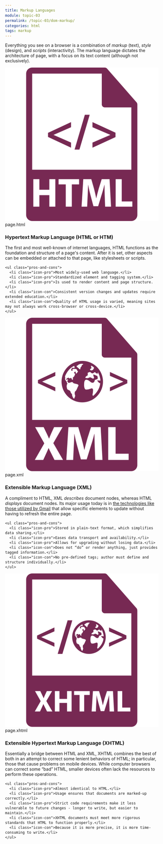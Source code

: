 ```yaml
---
title: Markup Languages
module: topic-03
permalink: /topic-03/dom-markup/
categories: html
tags: markup
---
```


<div class="divider-heading"></div>

Everything you see on a browser is a combination of _markup_ (text), _style_ (design), and _scripts_ (interactivity). The markup language dictates the architecture of page, with a focus on its text content (although not exclusively).


<div class="divider-pg"></div>


<div class="row img-text-columns">
  <div class="col-lg-2">
    <img src="../../topic-01/img/web-pages-html.svg" title="HTML" alt="html icon" />
    <span>page.html</span>
  </div>
  <div class="col-lg-10">
    <h3>Hypertext Markup Language (<b>HTML</b> or <b>HTM</b>)</h3>
    <p>The first and most well-known of internet languages, HTML functions as the foundation and structure of a page's content. After it is set, other aspects can be embedded or attached to that page, like stylesheets or scripts.</p>

    <ul class="pros-and-cons">
      <li class="icon-pro">Most widely-used web language.</li>
      <li class="icon-pro">Standardized element and tagging system.</li>
      <li class="icon-pro">Is used to render content and page structure.</li>
      <li class="icon-con">Consistent version changes and updates require extended education.</li>
      <li class="icon-con">Quality of HTML usage is varied, meaning sites may not always work cross-browser or cross-device.</li>
    </ul>
  </div>
</div>

<div class="row img-text-columns">
  <div class="col-lg-2">
    <img src="../img/markup-lang-xml.svg" title="XML" alt="xml icon" />
    <span>page.xml</span>
  </div>
  <div class="col-lg-10">
    <h3>Extensible Markup Language (<b>XML</b>)</h3>
    <p>A compliment to HTML, XML <i>describes</i> document nodes, whereas HTML <i>displays</i> document nodes. Its major usage today is in <a href="https://www.youtube.com/watch?v=RDo3hBL1rfA" target="_blank">the technologies like those utilized by Gmail</a> that allow specific elements to update without having to refresh the entire page.</p>

    <ul class="pros-and-cons">
      <li class="icon-pro">Stored in plain-text format, which simplifies data sharing.</li>
      <li class="icon-pro">Eases data transport and availability.</li>
      <li class="icon-pro">Allows for upgrading without losing data.</li>
      <li class="icon-con">Does not “do” or render anything, just provides tagged information.</li>
      <li class="icon-con">No pre-defined tags; author must define and structure individually.</li>
    </ul>
  </div>
</div>

<div class="row img-text-columns">
  <div class="col-lg-2">
    <img src="../img/markup-lang-xhtml.svg" title="XHTML" alt="xhtml icon" />
    <span>page.xhtml</span>
  </div>
  <div class="col-lg-10">
    <h3>Extensible Hypertext Markup Language (<b>XHTML</b>)</h3>
    <p>Essentially a bridge between HTML and XML, XHTML combines the best of both in an attempt to correct some lenient behaviors of HTML; in particular, those that cause problems on mobile devices. While computer browsers can correct some “bad” HTML, smaller devices often lack the resources to perform these operations.</p>

    <ul class="pros-and-cons">
      <li class="icon-pro">Almost identical to HTML.</li>
      <li class="icon-pro">Usage ensures that documents are marked-up correctly.</li>
      <li class="icon-pro">Strict code requirements make it less vulnerable to future changes - longer to write, but easier to maintain.</li>
      <li class="icon-con">XHTML documents must meet more rigorous standards that HTML to function properly.</li>
      <li class="icon-con">Because it is more precise, it is more time-consuming to write.</li>
    </ul>
  </div>
</div>
